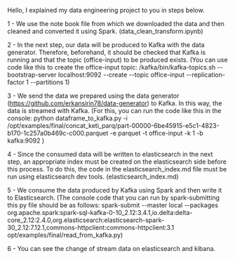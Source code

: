 Hello, I explained my data engineering project to you in steps below.



1 - We use the note book file from which we downloaded the data and then cleaned and converted it using Spark.
(data_clean_transform.ipynb)

2 - In the next step, our data will be produced to Kafka with the data generator. Therefore, beforehand, it should be checked that Kafka is running and that the topic (office-input) to be produced exists.
(You can use code like this to create the office-input topic:
/kafka/bin/kafka-topics.sh --bootstrap-server localhost:9092 --create --topic office-input --replication-factor 1 --partitions 1)

3 - We send the data we prepared using the data generator (https://github.com/erkansirin78/data-generator) to Kafka. In this way, the data is streamed with Kafka.
(For this, you can run the code like this in the console:
python dataframe_to_kafka.py -i /opt/examples/final/concat_keti_parq/part-00000-6be45915-e5c1-4823-b170-1c257a0b469c-c000.parquet -e parquet -t office-input -k 1 -b kafka:9092 )

4 - Since the consumed data will be written to elasticsearch in the next step, an appropriate index must be created on the elasticsearch side before this process. To do this, the code in the elasticsearch_index.md file must be run using elasticsearch dev tools.
(elasticsearch_index.md)

5 - We consume the data produced by Kafka using Spark and then write it to Elasticsearch.
(The console code that you can run by spark-submitting this py file should be as follows:
spark-submit --master local --packages org.apache.spark:spark-sql-kafka-0-10_2.12:3.4.1,io.delta:delta-core_2.12:2.4.0,org.elasticsearch:elasticsearch-spark-30_2.12:7.12.1,commons-httpclient:commons-httpclient:3.1 opt/examples/final/read_from_kafka.py)

6 - You can see the change of stream data on elasticsearch and kibana.